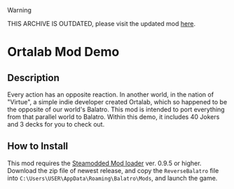 > [!WARNING]
THIS ARCHIVE IS OUTDATED, please visit the updated mod [here](https://github.com/EremelMods/Ortalab).
# Ortalab Mod Demo

## Description
Every action has an opposite reaction. In another world, in the nation of "Virtue", a simple indie developer created Ortalab, which so happened to be the opposite of our world's Balatro. This mod is intended to port everything from that parallel world to Balatro. Within this demo, it includes 40 Jokers and 3 decks for you to check out.

## How to Install
This mod requires the [Steamodded Mod loader](https://github.com/Steamopollys/Steamodded) ver. 0.9.5 or higher. Download the zip file of newest release, and copy the `ReverseBalatro` file into `C:\Users\USER\AppData\Roaming\Balatro\Mods`, and launch the game. 
